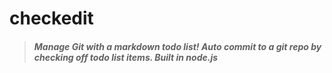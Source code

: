 # checkedit

> #### *Manage Git with a markdown todo list! Auto commit to a git repo by checking off todo list items. Built in node.js*
